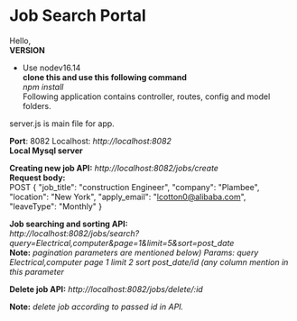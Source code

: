 
# Job Search Portal

Hello, \
**VERSION**
* Use nodev16.14 \
**clone this and use this following command** \
*npm install* \
Following application contains controller, routes, config and model folders.

server.js is main file for app. 

**Port**: 8082 Localhost: *http://localhost:8082* \
**Local Mysql server**

**Creating new job API:** *http://localhost:8082/jobs/create* \
**Request body:** \
POST { "job_title": "construction Engineer", "company": "Plambee", "location": "New York", "apply_email": "lcotton0@alibaba.com", "leaveType": "Monthly" }

**Job searching and sorting API:** \
*http://localhost:8082/jobs/search?query=Electrical,computer&page=1&limit=5&sort=post_date* \
**Note:** *pagination parameters are mentioned below) Params: query Electrical,computer page 1 limit 2 sort post_date/id (any column mention in this parameter*

**Delete job API:** *http://localhost:8082/jobs/delete/:id*

**Note:** *delete job according to passed id in API.*

